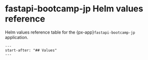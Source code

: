 ```{px-app-values} fastapi-bootcamp-jp
```

# fastapi-bootcamp-jp Helm values reference

Helm values reference table for the {px-app}`fastapi-bootcamp-jp` application.

```{include} ../../../applications/fastapi-bootcamp-jp/README.md
---
start-after: "## Values"
---
```